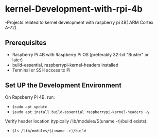 # kernel-Development-with-rpi-4b
-Projects related to kernel development with raspberry pi 4B( ARM Cortex A-72). 

## Prerequisites
- Raspberry Pi 4B with Raspberry Pi OS (preferably 32-bit "Buster" or later)
- build-essential, raspberrypi-kernel-headers installed
- Terminal or SSH access to Pi

## Set UP the Development Environment
On Rapsberry Pi 4B, run:
- ``$sudo apt update``
- ``$sudo apt install build-essential raspberrypi-kernel-headers -y``

Verify header location (typically /lib/modules/$(uname -r)/build exists):
- ``$ls /lib/modules/$(uname -r)/build``






